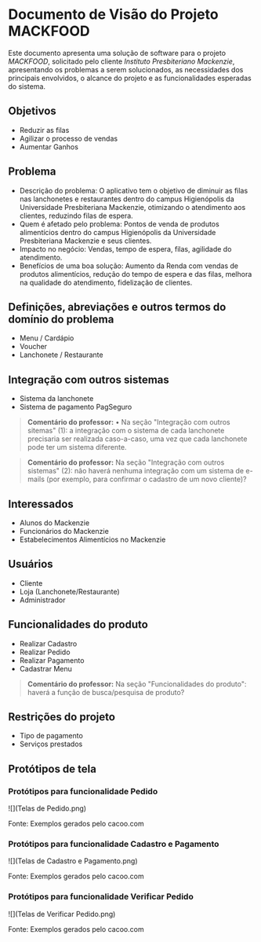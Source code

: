 # Documento de Visão do Projeto MACKFOOD

Este documento apresenta uma solução de software para o projeto *MACKFOOD*, solicitado pelo cliente *Instituto Presbiteriano Mackenzie*, apresentando os problemas a serem solucionados, as necessidades dos principais envolvidos, o alcance do projeto e as funcionalidades 
esperadas do sistema.

## Objetivos

* Reduzir as filas
* Agilizar o processo de vendas
* Aumentar Ganhos


## Problema

* Descrição do problema: O aplicativo tem o objetivo de diminuir as filas nas lanchonetes e restaurantes dentro do campus Higienópolis da Universidade Presbiteriana Mackenzie, otimizando o atendimento aos clientes, reduzindo filas de espera.
* Quem é afetado pelo problema: Pontos de venda de produtos alimentícios dentro do campus Higienópolis da Universidade Presbiteriana Mackenzie e seus clientes.
* Impacto no negócio: Vendas, tempo de espera, filas, agilidade do atendimento.
* Benefícios de uma boa solução: Aumento da Renda com vendas de produtos alimentícios, redução do tempo de espera e das filas, melhora na qualidade do atendimento, fidelização de clientes.

## Definições, abreviações e outros termos do domínio do problema

* Menu / Cardápio
* Voucher
* Lanchonete / Restaurante

## Integração com outros sistemas

* Sistema da lanchonete
* Sistema de pagamento PagSeguro

> **Comentário do professor:** 	• Na seção "Integração com outros sitemas" (1): a integração com o sistema de cada lanchonete precisaria ser realizada caso-a-caso, uma vez que cada lanchonete pode ter um sistema diferente.

> **Comentário do professor:** Na seção "Integração com outros sistemas" (2): não haverá nenhuma integração com um sistema de e-mails (por exemplo, para confirmar o cadastro de um novo cliente)?

## Interessados

* Alunos do Mackenzie
* Funcionários do Mackenzie
* Estabelecimentos Alimentícios no Mackenzie

## Usuários

* Cliente
* Loja (Lanchonete/Restaurante)
* Administrador

## Funcionalidades do produto

* Realizar Cadastro
* Realizar Pedido
* Realizar Pagamento
* Cadastrar Menu

> **Comentário do professor:** Na seção "Funcionalidades do produto": haverá a função de busca/pesquisa de produto?

## Restrições do projeto

* Tipo de pagamento
* Serviços prestados

## Protótipos de tela

### Protótipos para funcionalidade Pedido

![](Telas de Pedido.png)

Fonte: Exemplos gerados pelo cacoo.com

### Protótipos para funcionalidade Cadastro e Pagamento

![](Telas de Cadastro e Pagamento.png)

Fonte: Exemplos gerados pelo cacoo.com

### Protótipos para funcionalidade Verificar Pedido

![](Telas de Verificar Pedido.png)

Fonte: Exemplos gerados pelo cacoo.com
